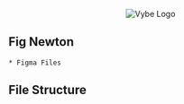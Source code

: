 <p align="center">
	  <img src="https://github.com/VybeCreations/Vybe/blob/staging/juust/old_logo.png" alt="Vybe Logo" />
</p>

## Fig Newton
    * Figma Files

## File Structure